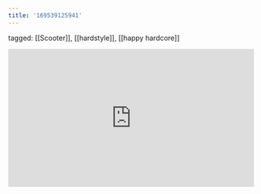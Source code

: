 ```yaml
---
title: '169539125941'
---
```

tagged: [[Scooter]], [[hardstyle]], [[happy hardcore]]
<iframe allow="accelerometer; autoplay; clipboard-write; encrypted-media; gyroscope; picture-in-picture" allowfullscreen="" frameborder="0" height="281" id="youtube_iframe" src="https://www.youtube.com/embed/7aRbQKUJPA8?feature=oembed&amp;enablejsapi=1&amp;origin=https://safe.txmblr.com&amp;wmode=opaque" width="500"></iframe>